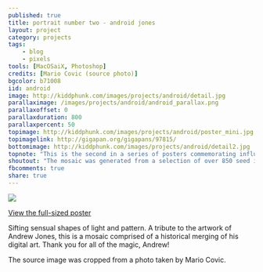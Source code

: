 ```yaml
---
published: true
title: portrait number two - android jones
layout: project
category: projects
tags:
    - blog
    - pixels
tools: [MacOSaiX, Photoshop]
credits: [Mario Covic (source photo)]
bgcolor: b71008
iid: android
image: http://kiddphunk.com/images/projects/android/detail.jpg
parallaximage: /images/projects/android/android_parallax.png
parallaxoffset: 0
parallaxduration: 800
parallaxpercent: 50
topimage: http://kiddphunk.com/images/projects/android/poster_mini.jpg
topimagelink: http://gigapan.org/gigapans/97815/
bottomimage: http://kiddphunk.com/images/projects/android/detail2.jpg
topnote: "This is the second in a series of posters commemorating influential digital artists."
shoutout: "The mosaic was generated from a selection of over 850 seed images &mdash; fragments of Andrew's digital dreams."
fbcomments: true
share: true
---
```

<img class='feedimg' src='{{page.topimage}}'>

[View the full-sized poster](http://gigapan.org/gigapans/97815)



Sifting sensual shapes of light and pattern.
A tribute to the artwork of Andrew Jones, this is a mosaic comprised of a historical merging of his digital art.
Thank you for all of the magic, Andrew!


The source image was cropped from a photo taken by Mario Covic.
